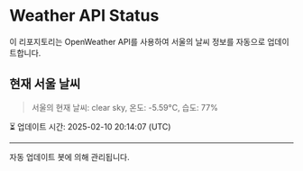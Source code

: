 
# Weather API Status

이 리포지토리는 OpenWeather API를 사용하여 서울의 날씨 정보를 자동으로 업데이트합니다.

## 현재 서울 날씨
> 서울의 현재 날씨: clear sky, 온도: -5.59°C, 습도: 77%

⏳ 업데이트 시간: 2025-02-10 20:14:07 (UTC)

---
자동 업데이트 봇에 의해 관리됩니다.
